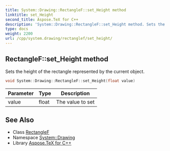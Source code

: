 ```yaml
---
title: System::Drawing::RectangleF::set_Height method
linktitle: set_Height
second_title: Aspose.TeX for C++
description: 'System::Drawing::RectangleF::set_Height method. Sets the height of the rectangle represented by the current object in C++.'
type: docs
weight: 2200
url: /cpp/system.drawing/rectanglef/set_height/
---
```

## RectangleF::set_Height method


Sets the height of the rectangle represented by the current object.

```cpp
void System::Drawing::RectangleF::set_Height(float value)
```


| Parameter | Type | Description |
| --- | --- | --- |
| value | float | The value to set |

## See Also

* Class [RectangleF](../)
* Namespace [System::Drawing](../../)
* Library [Aspose.TeX for C++](../../../)
